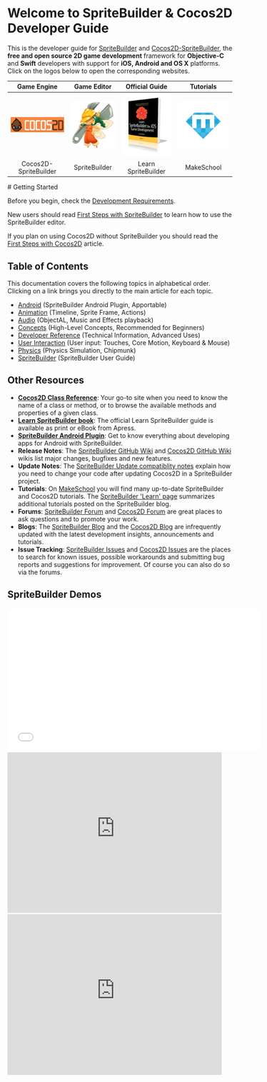 # Welcome to SpriteBuilder & Cocos2D Developer Guide

This is the developer guide for [SpriteBuilder](http://www.spritebuilder.com) and [Cocos2D-SpriteBuilder](http://http://cocos2d.spritebuilder.com), the **free and open source 2D game development** framework for **Objective-C** and **Swift** developers with support for **iOS, Android and OS X** platforms. Click on the logos below to open the corresponding websites.

Game Engine | Game Editor | Official Guide | Tutorials
:-: | :-: | :-: | :-:
[![Cocos2D-Spritebuilder](intro-cocos2d-logo.png "Cocos2D-SpriteBuilder")](http://http://cocos2d.spritebuilder.com/) | [![SpriteBuilder Logo](intro-spritebuilder-logo.png "SpriteBuilder")](http://www.spritebuilder.com) | [![Learn SpriteBuilder](intro-learn-spritebuilder-book-cover.png "The Official Guide")](http://www.apress.com/9781484202630) | [![MakeGamesWith.Us](intro-mgwu-logo.png "Make Games With Us: Online Academy")](https://www.makegameswith.us/home/)
Cocos2D-SpriteBuilder | SpriteBuilder | Learn SpriteBuilder | MakeSchool

<p/>
# Getting Started

Before you begin, check the [Development Requirements](./getting-started/requirements).

New users should read [First Steps with SpriteBuilder](./getting-started/getting-started-spritebuilder) to learn how to use the SpriteBuilder editor. 

If you plan on using Cocos2D without SpriteBuilder you should read the [First Steps with Cocos2D](./getting-started/getting-started-cocos2d) article.

## Table of Contents

This documentation covers the following topics in alphabetical order. Clicking on a link brings you directly to the main article for each topic.

- [Android](./android/intro) (SpriteBuilder Android Plugin, Apportable)
- [Animation](./animation/intro) (Timeline, Sprite Frame, Actions)
- [Audio](./audio/intro) (ObjectAL, Music and Effects playback)
- [Concepts](./concepts/intro) (High-Level Concepts, Recommended for Beginners)
- [Developer Reference](./develop/intro) (Technical Information, Advanced Uses)
- [User Interaction](./user-interaction/intro) (User input: Touches, Core Motion, Keyboard & Mouse)
- [Physics](./physics/intro) (Physics Simulation, Chipmunk)
- [SpriteBuilder](./spritebuilder/intro) (SpriteBuilder User Guide)

## Other Resources

- **[Cocos2D Class Reference](http://www.cocos2d-swift.org/docs/api/)**: Your go-to site when you need to know the name of a class or method, or to browse the available methods and properties of a given class.
- **[Learn SpriteBuilder book](http://www.apress.com/9781484202630)**: The official Learn SpriteBuilder guide is available as print or eBook from Apress.
- **[SpriteBuilder Android Plugin](http://android.spritebuilder.com/)**: Get to know everything about developing apps for Android with SpriteBuilder.
- **Release Notes**: The [SpriteBuilder GitHub Wiki](https://github.com/spritebuilder/SpriteBuilder/wiki) and [Cocos2D GitHub Wiki](https://github.com/cocos2d/cocos2d-swift/wiki) wikis list major changes, bugfixes and new features. 
- **Update Notes**: The [SpriteBuilder Update compatiblity notes](http://www.spritebuilder.com/update/) explain how you need to change your code after updating Cocos2D in a SpriteBuilder project.
- **Tutorials**: On [MakeSchool](https://www.makeschool.com/tutorials#start) you will find many up-to-date SpriteBuilder and Cocos2D tutorials. The [SpriteBuilder 'Learn' page](http://www.spritebuilder.com/learn) summarizes additional tutorials posted on the SpriteBuilder blog.
- **Forums**: [SpriteBuilder Forum](http://forum.spritebuilder.com/) and [Cocos2D Forum](http://forum.cocos2d-swift.org/) are great places to ask questions and to promote your work.
- **Blogs**: The [SpriteBuilder Blog](http://www.spritebuilder.com/blog) and the [Cocos2D Blog](http://www.cocos2d-swift.org/blog) are infrequently updated with the latest development insights, announcements and tutorials.
- **Issue Tracking**: [SpriteBuilder Issues](https://github.com/spritebuilder/SpriteBuilder/issues) and [Cocos2D Issues](https://github.com/cocos2d/cocos2d-swift/issues) are the places to search for known issues, possible workarounds and submitting bug reports and suggestions for improvement. Of course you can also do so via the forums.

## SpriteBuilder Demos

<iframe width="568" height="320" src="//www.youtube-nocookie.com/embed/7dyj6NkM8Ew?rel=0&amp;showinfo=0" 
frameborder="0" allowfullscreen></iframe> 

<iframe width="480" height="360" src="https://www.youtube-nocookie.com/embed/eJsnCOkG8qs?rel=0" frameborder="0" allowfullscreen></iframe>

<iframe width="480" height="360" src="https://www.youtube-nocookie.com/embed/g5fCq8qJJQA?rel=0" frameborder="0" allowfullscreen></iframe>
